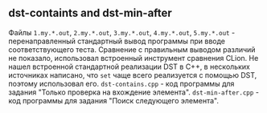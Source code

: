 ## dst-containts and dst-min-after
Файлы `1.my.*.out`, `2.my.*.out`, `3.my.*.out`, `4.my.*.out`, `5.my.*.out` - перенаправленный стандартный вывод программы при вводе соответствующего теста. Сравнение с правильным выводом различий не показало, использовал встроенный инструмент сравнения CLion.
Не нашел встроенной стандартной реализации DST в C++, в нескольких источниках написано, что `set` чаще всего реализуется с помощью DST, поэтому использовал его.
`dst-contains.cpp` - код программы для задания "Только проверка на вхождение элемента".
`dst-min-after.cpp` - код программы для задания "Поиск следующего элемента".